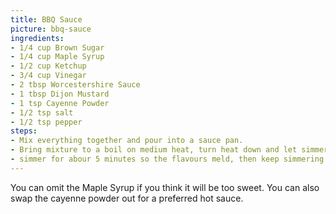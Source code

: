 ```yaml
---
title: BBQ Sauce
picture: bbq-sauce
ingredients:
- 1/4 cup Brown Sugar
- 1/4 cup Maple Syrup
- 1/2 cup Ketchup
- 3/4 cup Vinegar
- 2 tbsp Worcestershire Sauce
- 1 tbsp Dijon Mustard
- 1 tsp Cayenne Powder
- 1/2 tsp salt
- 1/2 tsp pepper
steps:
- Mix everything together and pour into a sauce pan.
- Bring mixture to a boil on medium heat, turn heat down and let simmer.
- simmer for abour 5 minutes so the flavours meld, then keep simmering until desired thickness.
---
```


You can omit the Maple Syrup if you think it will be too sweet. You can also swap the cayenne powder out for a preferred hot sauce. 